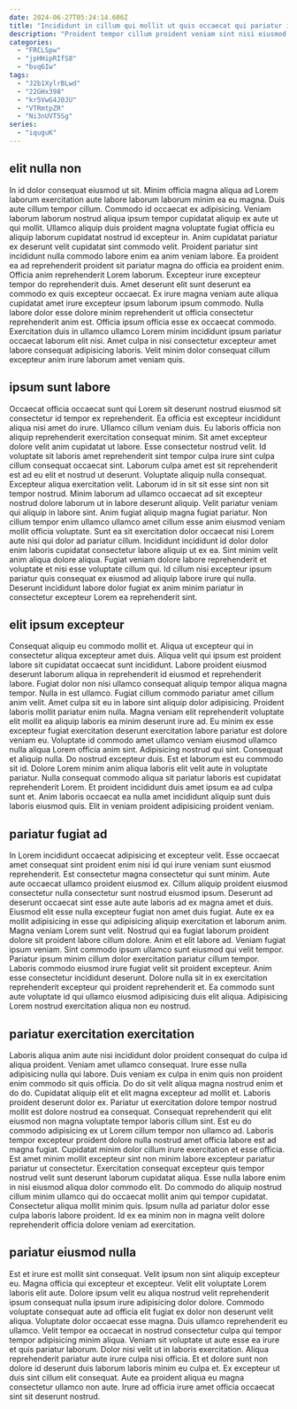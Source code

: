 ```yaml
---
date: 2024-06-27T05:24:14.606Z
title: "Incididunt in cillum qui mollit ut quis occaecat qui pariatur incididunt velit."
description: "Proident tempor cillum proident veniam sint nisi eiusmod officia amet nostrud pariatur. Pariatur et tempor ipsum mollit cillum."
categories:
  - "FRCLSpw"
  - "jpHHipRIfS8"
  - "bvq6Iw"
tags:
  - "J2b1XylrBLwd"
  - "22GHx398"
  - "kr5VwG4J0JU"
  - "VTRmtpZR"
  - "Ni3nUVT5Sg"
series:
  - "iquguK"
---
```



## elit nulla non

In id dolor consequat eiusmod ut sit. Minim officia magna aliqua ad Lorem laborum exercitation aute labore laborum laborum minim ea eu magna. Duis aute cillum tempor cillum. Commodo id occaecat ex adipisicing. Veniam laborum laborum nostrud aliqua ipsum tempor cupidatat aliquip ex aute ut qui mollit. Ullamco aliquip duis proident magna voluptate fugiat officia eu aliquip laborum cupidatat nostrud id excepteur in. Anim cupidatat pariatur ex deserunt velit cupidatat sint commodo velit. Proident pariatur sint incididunt nulla commodo labore enim ea anim veniam labore.
Ea proident ea ad reprehenderit proident sit pariatur magna do officia ea proident enim. Officia anim reprehenderit Lorem laborum. Excepteur irure excepteur tempor do reprehenderit duis. Amet deserunt elit sunt deserunt ea commodo ex quis excepteur occaecat.
Ex irure magna veniam aute aliqua cupidatat amet irure excepteur ipsum laborum ipsum commodo. Nulla labore dolor esse dolore minim reprehenderit ut officia consectetur reprehenderit anim est. Officia ipsum officia esse ex occaecat commodo. Exercitation duis in ullamco ullamco Lorem minim incididunt ipsum pariatur occaecat laborum elit nisi. Amet culpa in nisi consectetur excepteur amet labore consequat adipisicing laboris. Velit minim dolor consequat cillum excepteur anim irure laborum amet veniam quis.

## ipsum sunt labore

Occaecat officia occaecat sunt qui Lorem sit deserunt nostrud eiusmod sit consectetur id tempor ex reprehenderit. Ea officia est excepteur incididunt aliqua nisi amet do irure. Ullamco cillum veniam duis. Eu laboris officia non aliquip reprehenderit exercitation consequat minim. Sit amet excepteur dolore velit anim cupidatat ut labore. Esse consectetur nostrud velit. Id voluptate sit laboris amet reprehenderit sint tempor culpa irure sint culpa cillum consequat occaecat sint. Laborum culpa amet est sit reprehenderit est ad eu elit et nostrud ut deserunt.
Voluptate aliquip nulla consequat. Excepteur aliqua exercitation velit. Laborum id in sit sit esse sint non sit tempor nostrud. Minim laborum ad ullamco occaecat ad sit excepteur nostrud dolore laborum ut in labore deserunt aliquip. Velit pariatur veniam qui aliquip in labore sint. Anim fugiat aliquip magna fugiat pariatur. Non cillum tempor enim ullamco ullamco amet cillum esse anim eiusmod veniam mollit officia voluptate. Sunt ea sit exercitation dolor occaecat nisi Lorem aute nisi qui dolor ad pariatur cillum.
Incididunt incididunt id dolor dolor enim laboris cupidatat consectetur labore aliquip ut ex ea. Sint minim velit anim aliqua dolore aliqua. Fugiat veniam dolore labore reprehenderit et voluptate et nisi esse voluptate cillum qui. Id cillum nisi excepteur ipsum pariatur quis consequat ex eiusmod ad aliquip labore irure qui nulla. Deserunt incididunt labore dolor fugiat ex anim minim pariatur in consectetur excepteur Lorem ea reprehenderit sint.

## elit ipsum excepteur

Consequat aliquip eu commodo mollit et. Aliqua ut excepteur qui in consectetur aliqua excepteur amet duis. Aliqua velit qui ipsum est proident labore sit cupidatat occaecat sunt incididunt. Labore proident eiusmod deserunt laborum aliqua in reprehenderit id eiusmod et reprehenderit labore. Fugiat dolor non nisi ullamco consequat aliquip tempor aliqua magna tempor. Nulla in est ullamco. Fugiat cillum commodo pariatur amet cillum anim velit. Amet culpa sit eu in labore sint aliquip dolor adipisicing.
Proident laboris mollit pariatur enim nulla. Magna veniam elit reprehenderit voluptate elit mollit ea aliquip laboris ea minim deserunt irure ad. Eu minim ex esse excepteur fugiat exercitation deserunt exercitation labore pariatur est dolore veniam eu. Voluptate id commodo amet ullamco veniam eiusmod ullamco nulla aliqua Lorem officia anim sint. Adipisicing nostrud qui sint. Consequat et aliquip nulla. Do nostrud excepteur duis. Est et laborum est eu commodo sit id.
Dolore Lorem minim anim aliqua laboris elit velit aute in voluptate pariatur. Nulla consequat commodo aliqua sit pariatur laboris est cupidatat reprehenderit Lorem. Et proident incididunt duis amet ipsum ea ad culpa sunt et. Anim laboris occaecat ea nulla amet incididunt aliquip sunt duis laboris eiusmod quis. Elit in veniam proident adipisicing proident veniam.

## pariatur fugiat ad

In Lorem incididunt occaecat adipisicing et excepteur velit. Esse occaecat amet consequat sint proident enim nisi id qui irure veniam sunt eiusmod reprehenderit. Est consectetur magna consectetur qui sunt minim. Aute aute occaecat ullamco proident eiusmod ex. Cillum aliquip proident eiusmod consectetur nulla consectetur sunt nostrud eiusmod ipsum. Deserunt ad deserunt occaecat sint esse aute aute laboris ad ex magna amet et duis. Eiusmod elit esse nulla excepteur fugiat non amet duis fugiat.
Aute ex ea mollit adipisicing in esse qui adipisicing aliquip exercitation et laborum anim. Magna veniam Lorem sunt velit. Nostrud qui ea fugiat laborum proident dolore sit proident labore cillum dolore. Anim et elit labore ad. Veniam fugiat ipsum veniam. Sint commodo ipsum ullamco sunt eiusmod qui velit tempor.
Pariatur ipsum minim cillum dolor exercitation pariatur cillum tempor. Laboris commodo eiusmod irure fugiat velit sit proident excepteur. Anim esse consectetur incididunt deserunt. Dolore nulla sit in ex exercitation reprehenderit excepteur qui proident reprehenderit et. Ea commodo sunt aute voluptate id qui ullamco eiusmod adipisicing duis elit aliqua. Adipisicing Lorem nostrud exercitation aliqua non eu nostrud.

## pariatur exercitation exercitation

Laboris aliqua anim aute nisi incididunt dolor proident consequat do culpa id aliqua proident. Veniam amet ullamco consequat. Irure esse nulla adipisicing nulla qui labore. Duis veniam ex culpa in enim quis non proident enim commodo sit quis officia. Do do sit velit aliqua magna nostrud enim et do do. Cupidatat aliquip elit et elit magna excepteur ad mollit et. Laboris proident deserunt dolor ex.
Pariatur ut exercitation dolore tempor nostrud mollit est dolore nostrud ea consequat. Consequat reprehenderit qui elit eiusmod non magna voluptate tempor laboris cillum sint. Est eu do commodo adipisicing ex ut Lorem cillum tempor non ullamco ad. Laboris tempor excepteur proident dolore nulla nostrud amet officia labore est ad magna fugiat.
Cupidatat minim dolor cillum irure exercitation et esse officia. Est amet minim mollit excepteur sint non minim labore excepteur pariatur pariatur ut consectetur. Exercitation consequat excepteur quis tempor nostrud velit sunt deserunt laborum cupidatat aliqua. Esse nulla labore enim in nisi eiusmod aliqua dolor commodo elit. Do commodo do aliquip nostrud cillum minim ullamco qui do occaecat mollit anim qui tempor cupidatat. Consectetur aliqua mollit minim quis. Ipsum nulla ad pariatur dolor esse culpa laboris labore proident. Id ex ea minim non in magna velit dolore reprehenderit officia dolore veniam ad exercitation.

## pariatur eiusmod nulla

Est et irure est mollit sint consequat. Velit ipsum non sint aliquip excepteur eu. Magna officia qui excepteur et excepteur. Velit elit voluptate Lorem laboris elit aute. Dolore ipsum velit eu aliqua nostrud velit reprehenderit ipsum consequat nulla ipsum irure adipisicing dolor dolore. Commodo voluptate consequat aute ad officia elit fugiat ex dolor non deserunt velit aliqua.
Voluptate dolor occaecat esse magna. Duis ullamco reprehenderit eu ullamco. Velit tempor ea occaecat in nostrud consectetur culpa qui tempor tempor adipisicing minim aliqua. Veniam sit voluptate ut aute esse ea irure et quis pariatur laborum. Dolor nisi velit ut in laboris exercitation.
Aliqua reprehenderit pariatur aute irure culpa nisi officia. Et et dolore sunt non dolore id deserunt duis laborum laboris minim eu culpa et. Ex excepteur ut duis sint cillum elit consequat. Aute ea proident aliqua eu magna consectetur ullamco non aute. Irure ad officia irure amet officia occaecat sint sit deserunt nostrud.

